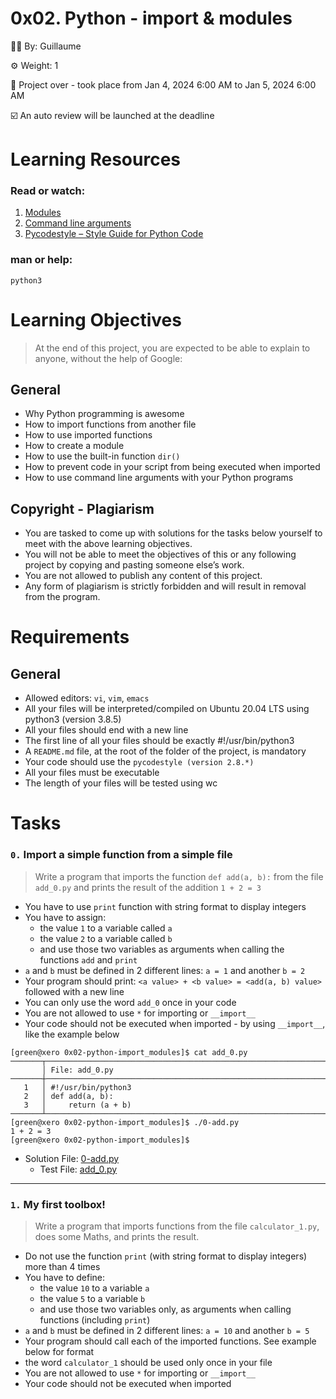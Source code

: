 # 0x02. Python - import & modules 

:teacher: By: Guillaume

:gear: Weight: 1

:calendar: Project over - took place from Jan 4, 2024 6:00 AM to Jan 5, 2024 6:00 AM

:ballot_box_with_check: An auto review will be launched at the deadline

# Learning Resources
### Read or watch:
1. [Modules](https://docs.python.org/3/tutorial/modules.html)
1. [Command line arguments](https://docs.python.org/3/tutorial/stdlib.html#command-line-arguments)
1. [Pycodestyle – Style Guide for Python Code](https://pypi.org/project/pycodestyle/)

### man or help:
`python3`

# Learning Objectives
> At the end of this project, you are expected to be able to explain to anyone, without the help of Google:

## General
- Why Python programming is awesome
- How to import functions from another file
- How to use imported functions
- How to create a module
- How to use the built-in function `dir()`
- How to prevent code in your script from being executed when imported
- How to use command line arguments with your Python programs

## Copyright - Plagiarism
- You are tasked to come up with solutions for the tasks below yourself to meet with the above learning objectives.
- You will not be able to meet the objectives of this or any following project by copying and pasting someone else’s work.
- You are not allowed to publish any content of this project.
- Any form of plagiarism is strictly forbidden and will result in removal from the program.

# Requirements
## General
- Allowed editors: `vi`, `vim`, `emacs`
- All your files will be interpreted/compiled on Ubuntu 20.04 LTS using python3 (version 3.8.5)
- All your files should end with a new line
- The first line of all your files should be exactly #!/usr/bin/python3
- A `README.md` file, at the root of the folder of the project, is mandatory
- Your code should use the `pycodestyle (version 2.8.*)`
- All your files must be executable
- The length of your files will be tested using wc

# Tasks

### `0.` Import a simple function from a simple file
> Write a program that imports the function `def add(a, b):` from the file `add_0.py` and prints the result of the addition `1 + 2 = 3`
- You have to use `print` function with string format to display integers
- You have to assign:
  - the value `1` to a variable called `a`
  - the value `2` to a variable called `b`
  - and use those two variables as arguments when calling the functions `add` and `print`
- `a` and `b` must be defined in 2 different lines: `a = 1` and another `b = 2`
- Your program should print: `<a value> + <b value> = <add(a, b) value>` followed with a new line
- You can only use the word `add_0` once in your code
- You are not allowed to use `*` for importing or `__import__`
- Your code should not be executed when imported - by using `__import__`, like the example below
```
[green@xero 0x02-python-import_modules]$ cat add_0.py 
───────┬────────────────────────────────────────────────────────────────────────────────────
       │ File: add_0.py
───────┼────────────────────────────────────────────────────────────────────────────────────
   1   │ #!/usr/bin/python3
   2   │ def add(a, b):
   3   │     return (a + b)
───────┴────────────────────────────────────────────────────────────────────────────────────
[green@xero 0x02-python-import_modules]$ ./0-add.py 
1 + 2 = 3
[green@xero 0x02-python-import_modules]$ 

```
- Solution File: [0-add.py](./0-add.py)
  - Test File: [add_0.py](./add_0.py)

<hr>

### `1.` My first toolbox!
> Write a program that imports functions from the file `calculator_1.py`, does some Maths, and prints the result.
- Do not use the function `print` (with string format to display integers) more than 4 times
- You have to define:
  - the value `10` to a variable `a`
  - the value `5` to a variable `b`
  - and use those two variables only, as arguments when calling functions (including `print`)
- `a` and `b` must be defined in 2 different lines: `a = 10` and another `b = 5`
- Your program should call each of the imported functions. See example below for format
- the word `calculator_1` should be used only once in your file
- You are not allowed to use `*` for importing or `__import__`
- Your code should not be executed when imported

```

```
